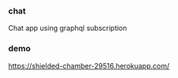 ### chat

Chat app using graphql subscription

### demo

https://shielded-chamber-29516.herokuapp.com/
